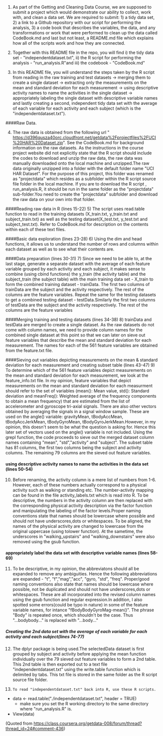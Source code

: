 1)	As part of the Getting and Cleaning Data Course, we are supposed to submit a project which would demonstrate our ability to collect, work with, and clean a data set. We are required to submit: 1) a tidy data set, 2) a link to a Github repository with our script for performing the analysis, 3) a code book that describes the variables, the data, and any transformations or work that were performed to clean up the data called CodeBook.md and last but not least, a README.md file which explains how all of the scripts work and how they are connected. 

2) 	Together with this README file in the repo, you will find i) the tidy data set - "independentdataset.txt", ii) the R script for performing the analysis - "run_analysis.R"and iii) the codebook - "CodeBook.md" 

3)	In this README file, you will understand the steps taken by the R script from reading in the raw training and test datasets -> merging them to create a single dataset -> extracting only the measurements on the mean and standard deviation for each measurement -> using descriptive activity names to name the activities in the single dataset -> appropriately labeling the single dataset with descriptive variable names and lastly creating a second, independent tidy data set with the average of each variable for each activity and each subject (which is the "independentdataset.txt").

####Raw Data. 

4)	The raw data is obtained from the following url " https://d396qusza40orc.cloudfront.net/getdata%2Fprojectfiles%2FUCI%20HAR%20Dataset.zip". See the CodeBook.md for background information on the raw datasets. As the instructions in the course project website did not explicitly state that the R script should include the codes to download and unzip the raw data, the raw data was manually downloaded onto the local machine and unzipped.The raw data originally unzipped into a folder with the default folder name "UCI HAR Dataset". For the purpose of this project, this folder was renamed as "projectdata" which resides as a subfolder within the R script source file folder in the local machine. If you are to download the R script , run_analysis.R, it should be run in the same folder as the "projectdata" sub-folder.You need to create the "projectdata" subfolder and download the raw data on your own into that folder. 

####Reading raw data in R (lines 15-22)
5)	 The script uses read.table function to read in the training datasets (X_train.txt, y_train.txt and subject_train.txt) as well as the testing dataset(X_test.txt, y_test.txt and subject_test.txt). Refer to CodeBook.md for description on the contents within each of these text files.

####Basic data exploration (lines 23-28)
6)	Using the dim and head functions, it allows us to understand the number of rows and columns within each dataset as well as to see what their contents are.

####Data preparation (lines 30-31)
7)	Since we need to be able to, at the last stage, generate a separate dataset with the average of each feature variable grouped by each activity and each subject, it makes sense to combine (using cbind functions) the y_train (the activity table) and the subject_train (the subject table) with the main training data set - X_train to form the combined training dataset - trainData. The first two columns of trainData are the subject and the activity respectively. The rest of the columns are the feature variables. Repeat the same for the testing datasets to get a combined testing dataset - testData.Similarly the first two columns of testData are the subject and the activity respectively. The rest of the columns are the feature variables

####Merging training and testing datasets (lines 34-38)
8)	trainData and testData are merged to create a single dataset. As the raw datasets do not come with column names, we need to provide column names for the combined single dataset at this point so that we can later on sieve out feature variables that describe the mean and standard deviation for each measurement. The names for each of the 561 feature variables are obtained from the feature.txt file.

 
####Sieving out variables depicting measurements on the mean & standard deviation for each measurement and creating subset table (lines 43-47)
9)	To determine which of the 561 feature variables depict measurements on the mean and standard deviation for each measurement, we look at the feature_info.txt file. In my opinion, feature variables that depict measurements on the mean and standard deviation for each measurment should refer to the set of variables (mean(): Mean value, std(): Standard deviation and meanFreq(): Weighted average of the frequency components to obtain a mean frequency) that are estimated from the list of accelerometer and gyroscope tri-axial signals. There are also other vectors obtained by averaging the signals in a signal window sample. These are used on the angle() variable: gravityMean, tBodyAccMean, tBodyAccJerkMean, tBodyGyroMean, tBodyGyroJerkMean.However, in my opinion, this doesn't seem to be what the question is asking for. Hence this later set of vectors used on the angle() variable is not included. Using the grepl function, the code proceeds to sieve out the merged dataset column names containing "mean", "std","activity" and "subject". The subset table has 81 columns, the first two columns being the subject and activity columns. The remaining 79 columns are the sieved out feature variables.


#### using descriptive activity names to name the activities in the data set (lines 50-54)
10)	Before renaming, the activity column is a mere list of numbers from 1-6. However, each of these numbers actually correspond to a physical activity such as walking or standing etc. The number-activity mapping can be found in the file activity_labels.txt which is read into R. To be descriptive, the numbers in the activity column are then replaced with the corresponding physical activity description via the factor function and manipulating the labeling of the factor levels.Proper naming conventions state that names should be lowercase where possible and should not have underscores,dots or whitespaces. To be aligned, the names of the physical activity are changed to lowercase from the original uppercase (using tolower function). At the sametime, the underscores in "walking_upstairs" and "walking_downstairs" were also removed using the gsub function.

#### appropriately label the data set with descriptive variable names (lines 58-69)
11)	To be descriptive, in my opinion, the abbreviatons should all be expanded to remove any ambiguities. Hence the following abbreviations are expanded - "t", "f","mag","acc", "gyro, "std", "freq". Proper/good naming conventions also state that names should be lowercase where possible, not be duplicated and should not have underscores,dots or whitespaces. These are all incorporated into the revised column names using the gsub function and regular expression.In addition, I also spotted some errors(could be typo in nature) in some of the feature variable names, for intance "fBodyBodyGyroMag-mean()". The phrase "Body" is repeated once, which shouldn't be the case. Thus "...bodybody..." is replaced with "...body..." 

##### Creating the 2nd data set with the average of each variable for each activity and each subject(lines 74-77)
12)	The dplyr package is being used.The selectedData dataset is first grouped by subject and activity before applying the mean function individually over the 79 sieved out feature variables to form a 2nd table. This 2nd table is then exported out to a text file "independentdataset.txt" using the write.table function which is delimited by tabs. This txt file is stored in the same folder as the R script source file folder.

13) 	To read "independentdataset.txt" back into R, use these R scripts.
* data <- read.table("./independentdataset.txt", header = TRUE)
	- make sure you set the R working directory to the same directory where "run_analysis.R" is.  
* View(data)

(Quoted from https://class.coursera.org/getdata-008/forum/thread?thread_id=24#comment-436) 

